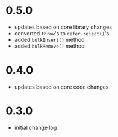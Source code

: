 # 0.5.0
- updates based on core library changes
- converted `throw`'s to `defer.reject()`'s
- added `bulkInsert()` method
- added `bulkRemove()` method

# 0.4.0
- updates based on core code changes

# 0.3.0
- initial change log
